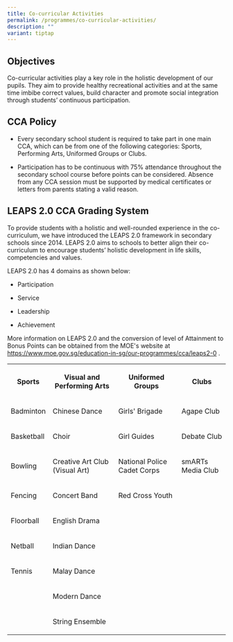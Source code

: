 ```yaml
---
title: Co-curricular Activities
permalink: /programmes/co-curricular-activities/
description: ""
variant: tiptap
---
```

<h2>Objectives</h2>
<p>Co-curricular activities play a key role in the holistic development of
our pupils. They aim to provide healthy recreational activities and at
the same time imbibe correct values, build character and promote social
integration through students’ continuous participation.</p>
<h2>CCA Policy</h2>
<ul>
<li>
<p>Every secondary school&nbsp;student is required to take part in one main
CCA, which can be from one of the following categories:&nbsp;Sports, Performing
Arts,&nbsp;Uniformed Groups or&nbsp;Clubs.</p>
</li>
<li>
<p>Participation has to be continuous with 75% attendance throughout the
secondary school course before points can be considered. Absence from any
CCA session must be supported by medical certificates or letters from parents
stating a valid reason.</p>
</li>
</ul>
<h2>LEAPS 2.0 CCA Grading System</h2>
<p>To provide students with a holistic and well-rounded experience in the
co-curriculum, we have introduced the LEAPS 2.0 framework in secondary
schools since 2014. LEAPS 2.0 aims to schools to better align their co-curriculum
to encourage students’ holistic development in life skills, competencies
and values.</p>
<p>LEAPS 2.0 has 4 domains as shown below:</p>
<ul data-tight="true" class="tight">
<li>
<p>Participation</p>
</li>
<li>
<p>Service</p>
</li>
<li>
<p>Leadership</p>
</li>
<li>
<p>Achievement</p>
</li>
</ul>
<p>More information on LEAPS 2.0 and the conversion of level of Attainment
to Bonus Points can be obtained from the MOE's website at&nbsp; <a href="https://www.moe.gov.sg/education-in-sg/our-programmes/cca/leaps2-0" rel="noopener noreferrer nofollow" target="_blank">https://www.moe.gov.sg/education-in-sg/our-programmes/cca/leaps2-0</a>&nbsp;.</p>
<table>
<tbody>
<tr>
<th rowspan="1" colspan="1">
<p><strong>Sports</strong>
</p>
</th>
<th rowspan="1" colspan="1">
<p><strong>Visual and Performing Arts</strong>
</p>
</th>
<th rowspan="1" colspan="1">
<p><strong>Uniformed Groups</strong>
</p>
</th>
<th rowspan="1" colspan="1">
<p><strong>Clubs</strong>
</p>
</th>
</tr>
<tr>
<td rowspan="1" colspan="1">
<p>Badminton</p>
</td>
<td rowspan="1" colspan="1">
<p>Chinese Dance</p>
</td>
<td rowspan="1" colspan="1">
<p>Girls' Brigade</p>
</td>
<td rowspan="1" colspan="1">
<p>Agape Club</p>
</td>
</tr>
<tr>
<td rowspan="1" colspan="1">
<p>Basketball</p>
</td>
<td rowspan="1" colspan="1">
<p>Choir</p>
</td>
<td rowspan="1" colspan="1">
<p>Girl Guides</p>
</td>
<td rowspan="1" colspan="1">
<p>Debate Club</p>
</td>
</tr>
<tr>
<td rowspan="1" colspan="1">
<p>Bowling</p>
</td>
<td rowspan="1" colspan="1">
<p>Creative Art Club (Visual Art)</p>
</td>
<td rowspan="1" colspan="1">
<p>National Police Cadet Corps</p>
</td>
<td rowspan="1" colspan="1">
<p>smARTs Media Club</p>
</td>
</tr>
<tr>
<td rowspan="1" colspan="1">
<p>Fencing</p>
</td>
<td rowspan="1" colspan="1">
<p>Concert Band</p>
</td>
<td rowspan="1" colspan="1">
<p>Red Cross Youth</p>
</td>
<td rowspan="1" colspan="1">
<p></p>
</td>
</tr>
<tr>
<td rowspan="1" colspan="1">
<p>Floorball</p>
</td>
<td rowspan="1" colspan="1">
<p>English Drama</p>
</td>
<td rowspan="1" colspan="1">
<p></p>
</td>
<td rowspan="1" colspan="1">
<p></p>
</td>
</tr>
<tr>
<td rowspan="1" colspan="1">
<p>Netball</p>
</td>
<td rowspan="1" colspan="1">
<p>Indian Dance</p>
</td>
<td rowspan="1" colspan="1">
<p></p>
</td>
<td rowspan="1" colspan="1">
<p></p>
</td>
</tr>
<tr>
<td rowspan="1" colspan="1">
<p>Tennis</p>
</td>
<td rowspan="1" colspan="1">
<p>Malay Dance</p>
</td>
<td rowspan="1" colspan="1">
<p></p>
</td>
<td rowspan="1" colspan="1">
<p></p>
</td>
</tr>
<tr>
<td rowspan="1" colspan="1">
<p></p>
</td>
<td rowspan="1" colspan="1">
<p>Modern Dance</p>
</td>
<td rowspan="1" colspan="1">
<p></p>
</td>
<td rowspan="1" colspan="1">
<p></p>
</td>
</tr>
<tr>
<td rowspan="1" colspan="1">
<p></p>
</td>
<td rowspan="1" colspan="1">
<p>String Ensemble</p>
</td>
<td rowspan="1" colspan="1">
<p></p>
</td>
<td rowspan="1" colspan="1">
<p></p>
</td>
</tr>
</tbody>
</table>
<p></p>